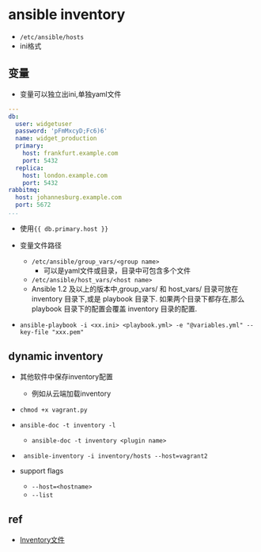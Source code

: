 # ansible inventory

+ `/etc/ansible/hosts` 
+ ini格式

## 变量

+ 变量可以独立出ini,单独yaml文件
```yml
---
db:
  user: widgetuser
  password: 'pFmMxcyD;Fc6)6'
  name: widget_production
  primary:
    host: frankfurt.example.com
    port: 5432
  replica:
    host: london.example.com
    port: 5432
rabbitmq:
  host: johannesburg.example.com
  port: 5672
...
```

+ 使用`{{ db.primary.host }}`

+ 变量文件路径
    + `/etc/ansible/group_vars/<group name>`
      + 可以是yaml文件或目录，目录中可包含多个文件
    + `/etc/ansible/host_vars/<host name>`
    +  Ansible 1.2 及以上的版本中,group_vars/ 和 host_vars/ 目录可放在 inventory 目录下,或是 playbook 目录下. 如果两个目录下都存在,那么 playbook 目录下的配置会覆盖 inventory 目录的配置.

+ `ansible-playbook -i <xx.ini> <playbook.yml> -e "@variables.yml" --key-file "xxx.pem"`

## dynamic inventory

+ 其他软件中保存inventory配置
    + 例如从云端加载inventory

+ `chmod +x vagrant.py`
+ `ansible-doc -t inventory -l`
    + `ansible-doc -t inventory <plugin name>`
+ ` ansible-inventory -i inventory/hosts --host=vagrant2`
+ support flags
    + `--host=<hostname>`
    + `--list`

## ref

+ [Inventory文件](https://ansible-tran.readthedocs.io/en/latest/docs/intro_inventory.html)